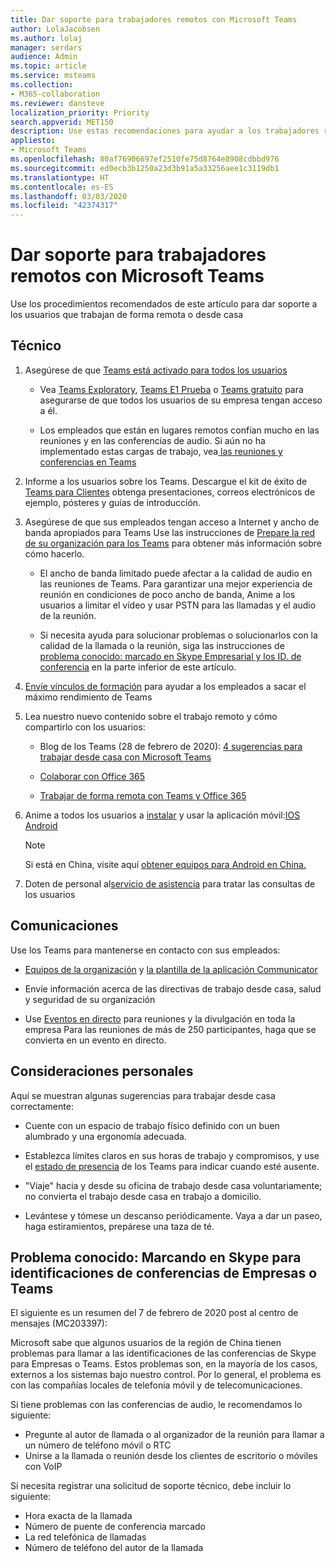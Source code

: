 ```yaml
---
title: Dar soporte para trabajadores remotos con Microsoft Teams
author: LolaJacobsen
ms.author: lolaj
manager: serdars
audience: Admin
ms.topic: article
ms.service: msteams
ms.collection:
- M365-collaboration
ms.reviewer: dansteve
localization_priority: Priority
search.appverid: MET150
description: Use estas recomendaciones para ayudar a los trabajadores remotos de su organización a ser productivos con Microsoft Teams, especialmente cuando trabajan desde casa (WFH) en respuesta al ataque COVID-19 (coronavirus).
appliesto:
- Microsoft Teams
ms.openlocfilehash: 80af76906697ef2510fe75d8764e8908cdbbd976
ms.sourcegitcommit: ed0ecb3b1250a23d3b91a5a33256aee1c3119db1
ms.translationtype: HT
ms.contentlocale: es-ES
ms.lasthandoff: 03/03/2020
ms.locfileid: "42374317"
---
```

# <a name="support-remote-workers-using-microsoft-teams"></a>Dar soporte para trabajadores remotos con Microsoft Teams

Use los procedimientos recomendados de este artículo para dar soporte a los usuarios que trabajan de forma remota o desde casa

## <a name="technical"></a>Técnico

1.  Asegúrese de que [Teams está activado para todos los usuarios](assign-teams-licenses.md)
    
      - Vea [Teams Exploratory](e1-trial-license.md), [Teams E1 Prueba](teams-exploratory.md) o [Teams gratuito](https://support.office.com/article/Welcome-to-Microsoft-Teams-free-6d79a648-6913-4696-9237-ed13de64ae3c) para asegurarse de que todos los usuarios de su empresa tengan acceso a él.

      - Los empleados que están en lugares remotos confían mucho en las reuniones y en las conferencias de audio. Si aún no ha implementado estas cargas de trabajo, vea[ las reuniones y conferencias en Teams](deploy-meetings-microsoft-teams-landing-page.md)

2.  Informe a los usuarios sobre los Teams. Descargue el kit de éxito de [Teams para Clientes](https://download.microsoft.com/download/A/E/9/AE984CD4-CF4B-41E7-9ABD-6735E3F01897/MicrosoftTeamsCustomerSuccessKit.zip) obtenga presentaciones, correos electrónicos de ejemplo, pósteres y guías de introducción.


5.  Asegúrese de que sus empleados tengan acceso a Internet y ancho de banda apropiados para Teams Use las instrucciones de [ Prepare la red de su organización para los Teams](prepare-network.md) para obtener más información sobre cómo hacerlo.
    - El ancho de banda limitado puede afectar a la calidad de audio en las reuniones de Teams. Para garantizar una mejor experiencia de reunión en condiciones de poco ancho de banda, Anime a los usuarios a limitar el vídeo y usar PSTN para las llamadas y el audio de la reunión. 

    - Si necesita ayuda para solucionar problemas o solucionarlos con la calidad de la llamada o la reunión, siga las instrucciones de [problema conocido: marcado en Skype Empresarial y los ID. de conferencia](#known-issue-dialing-into-skype-for-business-or-teams-conference-ids) en la parte inferior de este artículo.

2.  [Envíe vínculos de formación](enduser-training.md) para ayudar a los empleados a sacar el máximo rendimiento de Teams
    
3. Lea nuestro nuevo contenido sobre el trabajo remoto y cómo compartirlo con los usuarios:
        
      - Blog de los Teams (28 de febrero de 2020): [4 sugerencias para trabajar desde casa con Microsoft Teams](https://techcommunity.microsoft.com/t5/microsoft-teams-blog/4-tips-for-working-from-home-with-microsoft-teams-by-lola/ba-p/1202083)

      - [Colaborar con Office 365](https://support.office.com/article/Collaborate-with-Office-365-ac05a41e-0b49-4420-9ebc-190ee4e744f4)

      - [Trabajar de forma remota con Teams y Office 365](https://support.microsoft.com/help/4549995/working-remotely-with-teams-and-office-365)

3.  Anime a todos los usuarios a [instalar](get-clients.md#mobile-clients) y usar la aplicación móvil:[IOS](https://go.microsoft.com/fwlink/?LinkId=835758)  [Android](https://go.microsoft.com/fwlink/p/?linkid=2102168)

    > [!NOTE]
    > Si está en China, visite aquí [obtener equipos para Android en China.](get-teams-android-in-china.md)

4.  Doten de personal al[servicio de asistencia](troubleshoot-installation.md) para tratar las consultas de los usuarios


## <a name="communications"></a>Comunicaciones

Use los Teams para mantenerse en contacto con sus empleados:
- [Equipos de la organización](create-an-org-wide-team.md) y [la plantilla de la aplicación Communicator](https://docs.microsoft.com/microsoftteams/platform/samples/app-templates#company-communicator)
    
- Envíe información acerca de las directivas de trabajo desde casa, salud y seguridad de su organización
    
- Use [Eventos en directo](teams-live-events/what-are-teams-live-events.md) para reuniones y la divulgación en toda la empresa Para las reuniones de más de 250 participantes, haga que se convierta en un evento en directo. 

## <a name="personal-considerations"></a>Consideraciones personales

Aquí se muestran algunas sugerencias para trabajar desde casa correctamente:

- Cuente con un espacio de trabajo físico definido con un buen alumbrado y una ergonomía adecuada.

- Establezca límites claros en sus horas de trabajo y compromisos, y use el [estado de presencia](https://support.office.com/article/change-your-status-in-teams-ce36ed14-6bc9-4775-a33e-6629ba4ff78e) de los Teams para indicar cuando esté ausente.

- "Viaje" hacia y desde su oficina de trabajo desde casa voluntariamente; no convierta el trabajo desde casa en trabajo a domicilio.

- Levántese y tómese un descanso periódicamente. Vaya a dar un paseo, haga estiramientos, prepárese una taza de té.

## <a name="known-issue-dialing-into-skype-for-business-or-teams-conference-ids"></a>Problema conocido: Marcando en Skype para identificaciones de conferencias de Empresas o Teams

El siguiente es un resumen del 7 de febrero de 2020 post al centro de mensajes (MC203397):

Microsoft sabe que algunos usuarios de la región de China tienen problemas para llamar a las identificaciones de las conferencias de Skype para Empresas o Teams. Estos problemas son, en la mayoría de los casos, externos a los sistemas bajo nuestro control. Por lo general, el problema es con las compañías locales de telefonía móvil y de telecomunicaciones. 

Si tiene problemas con las conferencias de audio, le recomendamos lo siguiente:

- Pregunte al autor de llamada o al organizador de la reunión para llamar a un número de teléfono móvil o RTC
- Unirse a la llamada o reunión desde los clientes de escritorio o móviles con VoIP

Si necesita registrar una solicitud de soporte técnico, debe incluir lo siguiente:
    
- Hora exacta de la llamada
- Número de puente de conferencia marcado
- La red telefónica de llamadas
- Número de teléfono del autor de la llamada
